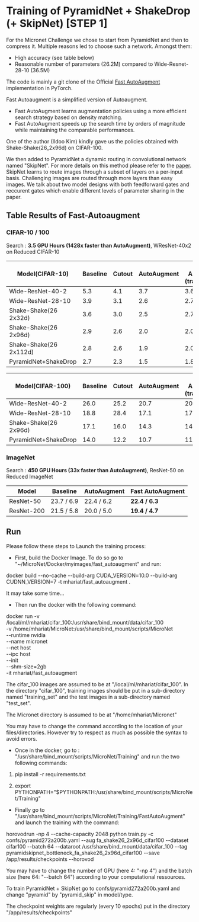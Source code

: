 # Training of PyramidNet + ShakeDrop (+ SkipNet) [STEP 1]

For the Micronet Challenge we chose to start from PyramidNet and then to compress it. Multiple reasons led to choose
such a network. Amongst them:

- High accuracy (see table below)
- Reasonable number of parameters (26.2M) compared to Wide-Resnet-28-10 (36.5M)

The code is mainly a git clone of the Official [Fast AutoAugment](https://arxiv.org/abs/1905.00397) implementation in
PyTorch.

Fast Autoaugment is a simplified version of Autoaugment.

- Fast AutoAugment learns augmentation policies using a more efficient search strategy based on density matching.
- Fast AutoAugment speeds up the search time by orders of magnitude while maintaining the comparable performances.

One of the author (Ildoo Kim) kindly gave us the policies obtained with Shake-Shake(26_2x96d) on CIFAR-100.

We then added to PyramidNet a dynamic routing in convolutional network named "SkipNet". For more details on this method
please refer to the [paper](https://arxiv.org/pdf/1711.09485.pdf).
SkipNet learns to route images through a subset of layers on a per-input basis. Challenging images are routed through
more layers than easy images. We talk about two model designs with both feedforward gates and reccurent gates which
enable different levels of parameter sharing in the paper.

## Table Results of Fast-Autoaugment

### CIFAR-10 / 100

Search : **3.5 GPU Hours (1428x faster than AutoAugment)**, WResNet-40x2 on Reduced CIFAR-10

| Model(CIFAR-10)         | Baseline   | Cutout     | AutoAugment | Fast AutoAugment<br/>(transfer/direct) |
|-------------------------|------------|------------|-------------|------------------|
| Wide-ResNet-40-2        | 5.3        | 4.1        | 3.7         | 3.6 / 3.7        |
| Wide-ResNet-28-10       | 3.9        | 3.1        | 2.6         | 2.7 / 2.7        |
| Shake-Shake(26 2x32d)   | 3.6        | 3.0        | 2.5         | 2.7 / 2.5        |
| Shake-Shake(26 2x96d)   | 2.9        | 2.6        | 2.0         | 2.0 / 2.0        |
| Shake-Shake(26 2x112d)  | 2.8        | 2.6        | 1.9         | 2.0 / 1.9        |
| PyramidNet+ShakeDrop    | 2.7        | 2.3        | 1.5         | 1.8 / 1.7        |

| Model(CIFAR-100)      | Baseline   | Cutout     | AutoAugment | Fast AutoAugment<br/>(transfer/direct) |
|-----------------------|------------|------------|-------------|------------------|
| Wide-ResNet-40-2      | 26.0       | 25.2       | 20.7        | 20.6 / 20.6      |
| Wide-ResNet-28-10     | 18.8       | 28.4       | 17.1        | 17.8 / 17.5      |
| Shake-Shake(26 2x96d) | 17.1       | 16.0       | 14.3        | 14.9 / 14.6      |
| PyramidNet+ShakeDrop  | 14.0       | 12.2       | 10.7        | 11.9 / 11.7      |

### ImageNet

Search : **450 GPU Hours (33x faster than AutoAugment)**, ResNet-50 on Reduced ImageNet

| Model      | Baseline   | AutoAugment | Fast AutoAugment |
|------------|------------|-------------|------------------|
| ResNet-50  | 23.7 / 6.9 | 22.4 / 6.2  | **22.4 / 6.3**   |
| ResNet-200 | 21.5 / 5.8 | 20.0 / 5.0  | **19.4 / 4.7**   |


## Run

Please follow these steps to Launch the training process:

- First, build the Docker Image. To do so go to "~/MicroNet/Docker/myimages/fast_autoaugment" and run:

docker build --no-cache --build-arg CUDA_VERSION=10.0 --build-arg CUDNN_VERSION=7 -t mhariat/fast_autoaugment .

It may take some time...

- Then run the docker with the following command:

docker run -v /local/ml/mhariat/cifar_100:/usr/share/bind_mount/data/cifar_100 \
           -v /home/mhariat/MicroNet:/usr/share/bind_mount/scripts/MicroNet \
           --runtime nvidia \
           --name micronet \
           --net host \
           --ipc host \
           --init \
           --shm-size=2gb \
           -it mhariat/fast_autoaugment

The cifar_100 images are assumed to be at "/local/ml/mhariat/cifar_100". In the directory "cifar_100", training images
should be put in a sub-directory named "training_set" and the test images in a sub-directory named "test_set".

The Micronet directory is assumed to be at "/home/mhariat/Micronet"

You may have to change the command according to the location of your files/directories. However try to respect as much
as possible the syntax to avoid errors.

- Once in the docker, go to : "/usr/share/bind_mount/scripts/MicroNet/Training" and run the two following commands:

1. pip install -r requirements.txt

2. export PYTHONPATH="$PYTHONPATH:/usr/share/bind_mount/scripts/MicroNet/Training"

- Finally go to "/usr/share/bind_mount/scripts/MicroNet/Training/FastAutoAugment" and launch the training with
the command:

horovodrun -np 4 --cache-capacity 2048 python train.py -c confs/pyramid272a200b.yaml --aug fa_shake26_2x96d_cifar100 --dataset cifar100 --batch 64 --dataroot /usr/share/bind_mount/data/cifar_100 --tag pyramidskipnet_bottleneck_fa_shake26_2x96d_cifar100 --save /app/results/checkpoints  --horovod

You may have to change the number of GPU (here 4: "-np 4") and the batch size (here 64: "--batch 64") according to your
computational ressources.

To train PyramidNet + SkipNet go to confs/pyramid272a200b.yaml and change "pyramid" by "pyramid_skip" in model/type.

The checkpoint weights are regularly (every 10 epochs) put in the directory "/app/results/checkpoints"

